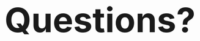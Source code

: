 

<style type="text/css">
#slides {
	text-align: center;
	display: flex;
	flex-direction: column;
	justify-content: center;
}

h2 {
font-size: 90px;
}

</style>


## Questions?

